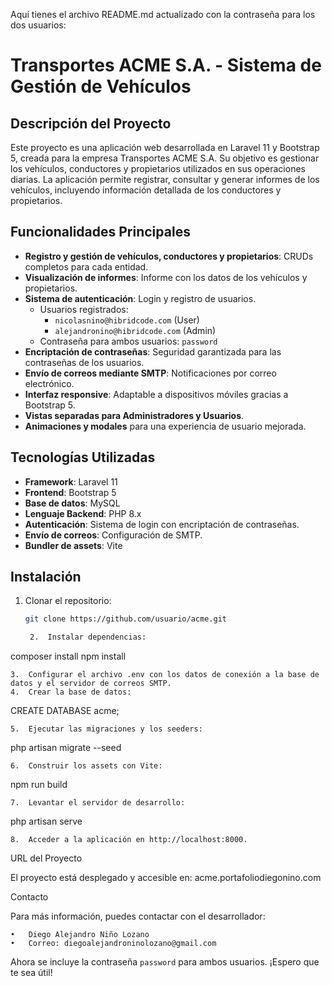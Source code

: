 Aquí tienes el archivo README.md actualizado con la contraseña para los dos usuarios:

# Transportes ACME S.A. - Sistema de Gestión de Vehículos

## Descripción del Proyecto

Este proyecto es una aplicación web desarrollada en Laravel 11 y Bootstrap 5, creada para la empresa Transportes ACME S.A. Su objetivo es gestionar los vehículos, conductores y propietarios utilizados en sus operaciones diarias. La aplicación permite registrar, consultar y generar informes de los vehículos, incluyendo información detallada de los conductores y propietarios.

## Funcionalidades Principales

- **Registro y gestión de vehículos, conductores y propietarios**: CRUDs completos para cada entidad.
- **Visualización de informes**: Informe con los datos de los vehículos y propietarios.
- **Sistema de autenticación**: Login y registro de usuarios.
  - Usuarios registrados:
    - `nicolasnino@hibridcode.com` (User)
    - `alejandronino@hibridcode.com` (Admin)
  - Contraseña para ambos usuarios: `password`
- **Encriptación de contraseñas**: Seguridad garantizada para las contraseñas de los usuarios.
- **Envío de correos mediante SMTP**: Notificaciones por correo electrónico.
- **Interfaz responsive**: Adaptable a dispositivos móviles gracias a Bootstrap 5.
- **Vistas separadas para Administradores y Usuarios**.
- **Animaciones y modales** para una experiencia de usuario mejorada.

## Tecnologías Utilizadas

- **Framework**: Laravel 11
- **Frontend**: Bootstrap 5
- **Base de datos**: MySQL
- **Lenguaje Backend**: PHP 8.x
- **Autenticación**: Sistema de login con encriptación de contraseñas.
- **Envío de correos**: Configuración de SMTP.
- **Bundler de assets**: Vite

## Instalación

1. Clonar el repositorio:

   ```bash
   git clone https://github.com/usuario/acme.git

	2.	Instalar dependencias:

composer install
npm install


	3.	Configurar el archivo .env con los datos de conexión a la base de datos y el servidor de correos SMTP.
	4.	Crear la base de datos:

CREATE DATABASE acme;


	5.	Ejecutar las migraciones y los seeders:

php artisan migrate --seed


	6.	Construir los assets con Vite:

npm run build


	7.	Levantar el servidor de desarrollo:

php artisan serve


	8.	Acceder a la aplicación en http://localhost:8000.

URL del Proyecto

El proyecto está desplegado y accesible en: acme.portafoliodiegonino.com

Contacto

Para más información, puedes contactar con el desarrollador:

	•	Diego Alejandro Niño Lozano
	•	Correo: diegoalejandroninolozano@gmail.com

Ahora se incluye la contraseña `password` para ambos usuarios. ¡Espero que te sea útil!
